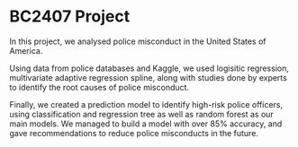 # BC2407 Project
In this project, we analysed police misconduct in the United States of America.

Using data from police databases and Kaggle, we used logisitic regression, multivariate adaptive regression spline, along with studies done by experts to identify the root causes of police misconduct.

Finally, we created a prediction model to identify high-risk police officers, using classification and regression tree as well as random forest as our main models. We managed to build a model with over 85% accuracy, and gave recommendations to reduce police misconducts in the future.
